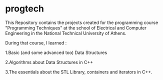 # progtech
This Repository contains the projects created for the programming course "Programming Techniques" at the school of Electrical and Computer Engineering in the National Technical University of Athens.




During that course, I learned : 

1.Basic (and some advanced too) Data Structures

2.Algorithms about Data Structures in C++

3.The essentials about the STL Library, containers and iterators in C++.
